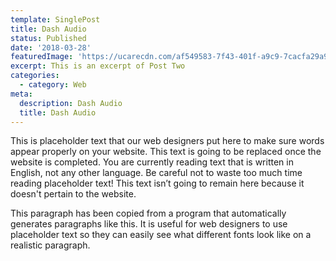 ```yaml
---
template: SinglePost
title: Dash Audio
status: Published
date: '2018-03-28'
featuredImage: 'https://ucarecdn.com/af549583-7f43-401f-a9c9-7cacfa29a99a/'
excerpt: This is an excerpt of Post Two
categories:
  - category: Web
meta:
  description: Dash Audio
  title: Dash Audio
---
```


This is placeholder text that our web designers put here to make sure words appear properly on your website. This text is going to be replaced once the website is completed. You are currently reading text that is written in English, not any other language. Be careful not to waste too much time reading placeholder text! This text isn’t going to remain here because it doesn't pertain to the website.

This paragraph has been copied from a program that automatically generates paragraphs like this. It is useful for web designers to use placeholder text so they can easily see what different fonts look like on a realistic paragraph.
